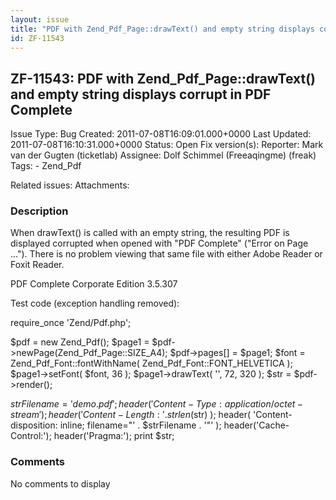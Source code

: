 ```yaml
---
layout: issue
title: "PDF with Zend_Pdf_Page::drawText() and empty string displays corrupt in PDF Complete"
id: ZF-11543
---
```


ZF-11543: PDF with Zend\_Pdf\_Page::drawText() and empty string displays corrupt in PDF Complete
------------------------------------------------------------------------------------------------

 Issue Type: Bug Created: 2011-07-08T16:09:01.000+0000 Last Updated: 2011-07-08T16:10:31.000+0000 Status: Open Fix version(s): 
 Reporter:  Mark van der Gugten (ticketlab)  Assignee:  Dolf Schimmel (Freeaqingme) (freak)  Tags: - Zend\_Pdf
 
 Related issues: 
 Attachments: 
### Description

When drawText() is called with an empty string, the resulting PDF is displayed corrupted when opened with "PDF Complete" ("Error on Page ..."). There is no problem viewing that same file with either Adobe Reader or Foxit Reader.

PDF Complete Corporate Edition 3.5.307

Test code (exception handling removed):

require\_once 'Zend/Pdf.php';

$pdf = new Zend\_Pdf(); $page1 = $pdf->newPage(Zend\_Pdf\_Page::SIZE\_A4); $pdf->pages[] = $page1; $font = Zend\_Pdf\_Font::fontWithName( Zend\_Pdf\_Font::FONT\_HELVETICA ); $page1->setFont( $font, 36 ); $page1->drawText( '', 72, 320 ); $str = $pdf->render();

$strFilename = 'demo.pdf'; header('Content-Type: application/octet-stream'); header( 'Content-Length: ' . strlen($str) ); header( 'Content-disposition: inline; filename="' . $strFilename . '"' ); header('Cache-Control:'); header('Pragma:'); print $str;

 

 

### Comments

No comments to display